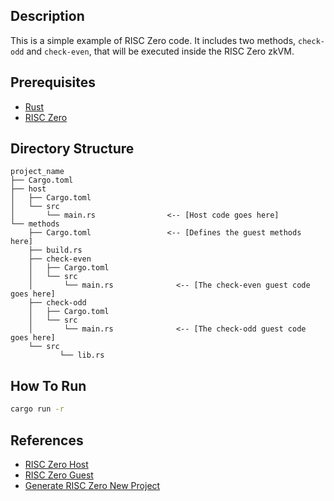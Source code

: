 ## Description

This is a simple example of RISC Zero code. It includes two methods, `check-odd` and `check-even`, that will be executed inside the RISC Zero zkVM.

## Prerequisites

- [Rust](https://www.rust-lang.org/tools/install)
- [RISC Zero](https://dev.risczero.com/api/zkvm/install)

## Directory Structure

```text
project_name
├── Cargo.toml
├── host
│   ├── Cargo.toml
│   └── src
│   	└── main.rs                <-- [Host code goes here]
└── methods
	├── Cargo.toml                 <-- [Defines the guest methods here]
	├── build.rs
	├── check-even
	│   ├── Cargo.toml
	│   └── src
	│   	└── main.rs              <-- [The check-even guest code goes here]
	├── check-odd
	│   ├── Cargo.toml
	│   └── src
	│   	└── main.rs              <-- [The check-odd guest code goes here]
	└── src
    	   └── lib.rs
```

## How To Run

```bash
cargo run -r
```

## References

- [RISC Zero Host](https://dev.risczero.com/api/zkvm/guest-code-101)
- [RISC Zero Guest](https://dev.risczero.com/api/zkvm/host-code-101)
- [Generate RISC Zero New Project](https://dev.risczero.com/api/zkvm/quickstart)
